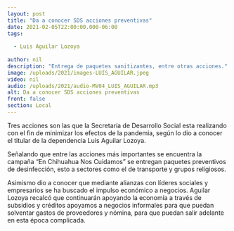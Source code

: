 ```yaml
---
layout: post
title: "Da a conocer SDS acciones preventivas"
date: 2021-02-05T22:00:00.000-06:00
tags:
  
  - Luis Aguilar Lozoya
  
author: nil
description: "Entrega de paquetes sanitizantes, entre otras acciones."
image: /uploads/2021/images-LUIS_AGUILAR.jpeg
video: nil
audio: /uploads/2021/audio-MV04_LUIS_AGUILAR.mp3
alt: Da a conocer SDS acciones preventivas
front: false
section: Local
---
```


Tres acciones son las que la Secretaría de Desarrollo Social esta realizando con el fin de minimizar los efectos de la pandemia, según lo dio a conocer el titular de la dependencia Luis Aguilar Lozoya.

Señalando que entre las acciones más importantes se encuentra la campaña “En Chihuahua Nos Cuidamos” se entregan paquetes preventivos de desinfección, esto a sectores como el de transporte y grupos religiosos.

Asimismo dio a conocer que mediante alianzas con líderes sociales y empresarios se ha buscado el impulso económico a negocios. Aguilar Lozoya recalcó que continuarán apoyando la economía a través de subsidios y créditos apoyamos a negocios informales para que puedan solventar gastos de proveedores y nómina, para que puedan salir adelante en esta época complicada. 